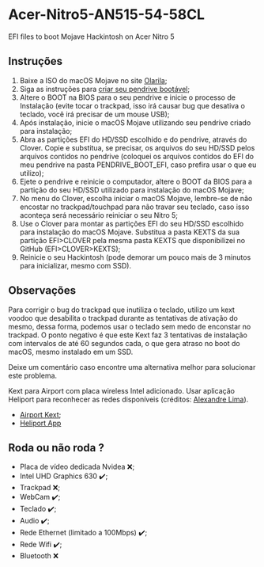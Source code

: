 # Acer-Nitro5-AN515-54-58CL

EFI files to boot Mojave Hackintosh on Acer Nitro 5 

## Instruções

1. Baixe a ISO do macOS Mojave no site [Olarila](https://www.olarila.com/topic/6278-new-vanilla-olarila-images/);
2. Siga as instruções para [criar seu pendrive bootável](https://www.olarila.com/topic/5794-hackintosh-guide-install-macos-with-vanilla-olarila-image-step-by-step-install-and-post-install-windows-linux-or-mac/);
3. Altere o BOOT na BIOS para o seu pendrive e inicie o processo de Instalação (evite tocar o trackpad, isso irá causar bug que desativa o teclado, você irá precisar de um mouse USB);
4. Após instalação, inicie o macOS Mojave utilizando seu pendrive criado para instalação;
5. Abra as partições EFI do HD/SSD escolhido e do pendrive, através do Clover. Copie e substitua, se precisar, os arquivos do seu HD/SSD pelos arquivos contidos no pendrive (coloquei os arquivos contidos do EFI do meu pendrive na pasta PENDRIVE_BOOT_EFI, caso prefira usar o que eu utilizo);
5. Ejete o pendrive e reinicie o computador, altere o BOOT da BIOS para a partição do seu HD/SSD utilizado para instalação do macOS Mojave;
6. No menu do Clover, escolha iniciar o macOS Mojave, lembre-se de não encostar no trackpad/touchpad para não travar seu teclado, caso isso aconteça será necessário reiniciar o seu Nitro 5;
7. Use o Clover para montar as partições EFI do seu HD/SSD escolhido para instalação do macOS Mojave. Substitua a pasta KEXTS da sua partição EFI>CLOVER pela mesma pasta KEXTS que disponibilizei no GitHub (EFI>CLOVER>KEXTS);
8. Reinicie o seu Hackintosh (pode demorar um pouco mais de 3 minutos para inicializar, mesmo com SSD).

## Observações

Para corrigir o bug do trackpad que inutiliza o teclado, utilizo um kext voodoo que desabilita o trackpad durante as tentativas de ativação do mesmo, dessa forma, podemos usar o teclado sem medo de enconstar no trackpad. O ponto negativo é que este Kext faz 3 tentativas de instalação com intervalos de até 60 segundos cada, o que gera atraso no boot do macOS, mesmo instalado em um SSD.

Deixe um comentário caso encontre uma alternativa melhor para solucionar este problema.

Kext para Airport com placa wireless Intel adicionado. Usar aplicação Heliport para reconhecer as redes disponíveis (créditos: [Alexandre Lima](https://github.com/aclima01)).
- [Airport Kext](https://github.com/OpenIntelWireless/itlwm/releases/tag/v1.2.0-alpha);
- [Heliport App](https://github.com/OpenIntelWireless/HeliPort/releases/tag/v1.0.1)

## Roda ou não roda ?

- Placa de vídeo dedicada Nvidea ❌;
- Intel UHD Graphics 630  ✔️;
- Trackpad ❌;
- WebCam ✔️;
- Teclado ✔️;
- Audio ✔️;
- Rede Ethernet (limitado a 100Mbps) ✔️;
- Rede Wifi ✔️;
- Bluetooth ❌
